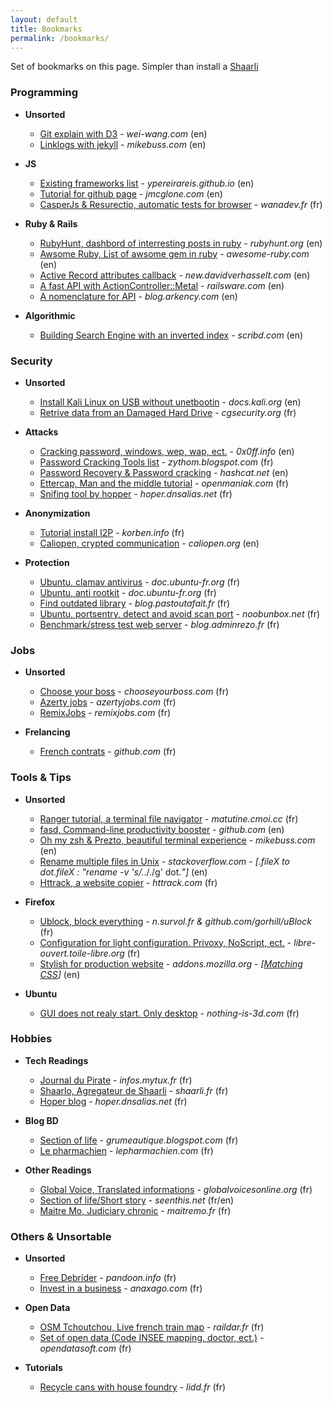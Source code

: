 ```yaml
---
layout: default
title: Bookmarks
permalink: /bookmarks/
---
```


Set of bookmarks on this page. Simpler than install a [Shaarli](https://github.com/sebsauvage/Shaarli)

### Programming

  * **Unsorted**
    * [Git explain with D3](http://www.wei-wang.com/ExplainGitWithD3/) - *wei-wang.com* (en)
    * [Linklogs with jekyll](http://mikebuss.com/2015/01/27/linklogs-with-jekyll/) - *mikebuss.com* (en)

  * **JS**
    * [Existing frameworks list](https://ypereirareis.github.io/material-design-resources/) - *ypereirareis.github.io* (en)
    * [Tutorial for github page](http://jmcglone.com/guides/github-pages/) - *jmcglone.com* (en)
    * [CasperJs & Resurectio, automatic tests for browser](https://www.wanadev.fr/casperjs-resurectio-automatiser-ses-tests/) - *wanadev.fr* (fr)

  * **Ruby & Rails**
    * [RubyHunt, dashbord of interresting posts in ruby](http://rubyhunt.org/top/20) - *rubyhunt.org* (en)
    * [Awsome Ruby, List of awsome gem in ruby](http://awesome-ruby.com) - *awesome-ruby.com* (en)
    * [Active Record attributes callback](http://new.davidverhasselt.com/2011/06/28/5-ways-to-set-attributes-in-activerecord-in-rails-3/) - *new.davidverhasselt.com* (en)
    * [A fast API with ActionController::Metal](http://railsware.com/blog/2013/04/08/api-with-ruby-on-rails-useful-tricks/) - *railsware.com* (en)
    * [A nomenclature for API](http://blog.arkency.com/2013/01/rails-api-my-approach/) - *blog.arkency.com* (en)

  * **Algorithmic**
    * [Building Search Engine with an inverted index](https://scribd.com/doc/15008618/4/Building-an-Inverted-Index) - *scribd.com* (en)

### Security

  * **Unsorted**
    * [Install Kali Linux on USB without unetbootin](http://docs.kali.org/installation/kali-linux-live-usb-install) - *docs.kali.org* (en)
    * [Retrive data from an Damaged Hard Drive](http://www.cgsecurity.org/wiki/Disque_Dur_Endommag%C3%A9#.27dd_rescue.27_par_Kurt_Garloff) - *cgsecurity.org* (fr)

  * **Attacks**
    * [Cracking password, windows, wep, wap, ect.](http://0x0ff.info/2014/cracking-password-fiche-memo/) - *0x0ff.info* (en)
    * [Password Cracking Tools list](http://zythom.blogspot.com/2013/09/cracker-les-mots-de-passe.html) - *zythom.blogspot.com* (fr)
    * [Password Recovery & Password cracking](http://hashcat.net/oclhashcat/) - *hashcat.net* (en)
    * [Ettercap, Man and the middle tutorial](http://www.openmaniak.com/fr/ettercap.php) - *openmaniak.com* (fr)
    * [Snifing tool by hopper](http://hoper.dnsalias.net/tdc/index.php?post/2015/02/10/myst-:-le-blackhat-tool-de-madame-michu) - *hoper.dnsalias.net* (fr)

  * **Anonymization**
    * [Tutorial install I2P](https://korben.info/comment-installer-i2p.html) - *korben.info* (fr)
    * [Caliopen, crypted communication](https://caliopen.org/features) - *caliopen.org* (en)

  * **Protection**
    * [Ubuntu, clamav antivirus](http://doc.ubuntu-fr.org/clamav) - *doc.ubuntu-fr.org* (fr)
    * [Ubuntu, anti rootkit](http://doc.ubuntu-fr.org/rootkit) - *doc.ubuntu-fr.org* (fr)
    * [Find outdated library](http://blog.pastoutafait.fr/billets/Am%C3%A9liorer-la-s%C3%A9curit%C3%A9-avec-CheckRestart-sous-Debian-Ubuntu) - *blog.pastoutafait.fr* (fr)
    * [Ubuntu, portsentry, detect and avoid scan port](http://www.noobunbox.net/serveur/securite/installer-et-configurer-portsentry-debian-ubuntu/) - *noobunbox.net* (fr)
    * [Benchmark/stress test web server](http://blog.adminrezo.fr/2013/10/benchmark-de-votre-serveur-web-avec-ab/) - *blog.adminrezo.fr* (fr)

### Jobs

  * **Unsorted**
    * [Choose your boss](https://chooseyourboss.com) - *chooseyourboss.com* (fr)
    * [Azerty jobs](http://azertyjobs.com/) - *azertyjobs.com* (fr)
    * [RemixJobs](https://remixjobs.com/) - *remixjobs.com* (fr)

  * **Frelancing**
    * [French contrats](https://github.com/tibastral/contrats-francais) - *github.com* (fr)

### Tools & Tips

  * **Unsorted**
    * [Ranger tutorial, a terminal file navigator](http://matutine.cmoi.cc/posts/Ranger,-le-navigateur-de-fichiers-ultime.html) - *matutine.cmoi.cc* (fr)
    * [fasd, Command-line productivity booster](https://github.com/clvv/fasd) - *github.com* (en)
    * [Oh my zsh & Prezto, beautiful terminal experience](http://mikebuss.com/2014/02/02/a-beautiful-productive-terminal-experience/) - *mikebuss.com* (en)
    * [Rename multiple files in Unix](http://stackoverflow.com/questions/1086502/rename-multiple-files-in-unix) - *stackoverflow.com* - *[.fileX to dot.fileX : "rename -v 's/.*\././g' dot.*"]* (en)
    * [Httrack, a website copier](http://www.httrack.com) - *httrack.com* (fr)

  * **Firefox**
    * [Ublock, block everything](https://n.survol.fr/n/comment-jai-tout-bloque) - *n.survol.fr & github.com/gorhill/uBlock* (fr)
    * [Configuration for light configuration. Privoxy, NoScript, ect.](http://libre-ouvert.toile-libre.org/index.php?article207/optimiser-firefox-pour-les-petites-configurations) - *libre-ouvert.toile-libre.org* (fr)
    * [Stylish for production website](https://addons.mozilla.org/fr/firefox/addon/stylish/) - *addons.mozilla.org* - *[[Matching CSS](https://gist.github.com/Yoshyn/5e5debe49d0f710cbac2)]* (en)

  * **Ubuntu**
    * [GUI does not realy start. Only desktop](http://www.nothing-is-3d.com/links/?zhAgCA) - *nothing-is-3d.com* (fr)

### Hobbies

  * **Tech Readings**
    * [Journal du Pirate](https://infos.mytux.fr/) - *infos.mytux.fr* (fr)
    * [Shaarlo, Agregateur de Shaarli](https://www.shaarli.fr/) - *shaarli.fr* (fr)
    * [Hoper blog](http://hoper.dnsalias.net/) - *hoper.dnsalias.net* (fr)

  * **Blog BD**
    * [Section of life](http://grumeautique.blogspot.com) - *grumeautique.blogspot.com* (fr)
    * [Le pharmachien](http://lepharmachien.com/) - *lepharmachien.com* (fr)

  * **Other Readings**
    * [Global Voice, Translated informations](http://fr.globalvoicesonline.org/) - *globalvoicesonline.org* (fr)
    * [Section of life/Short story](http://seenthis.net) - *seenthis.net* (fr/en)
    * [Maitre Mo, Judiciary chronic](http://maitremo.fr/) - *maitremo.fr* (fr)

### Others & Unsortable

  * **Unsorted**
    * [Free Debrider](http://pandoon.info/debrideurs/) - *pandoon.info* (fr)
    * [Invest in a business](https://www.anaxago.com/) - *anaxago.com* (fr)

  * **Open Data**
    * [OSM Tchoutchou, Live french train map](http://www.raildar.fr) - *raildar.fr* (fr)
    * [Set of open data (Code INSEE mapping, doctor, ect.)](http://public.opendatasoft.com) - *opendatasoft.com* (fr)

  * **Tutorials**
    * [Recycle cans with house foundry](http://www.lidd.fr/lidd/18141-une-fonderie-maison-pour-recycler-canettes) - *lidd.fr* (fr)
